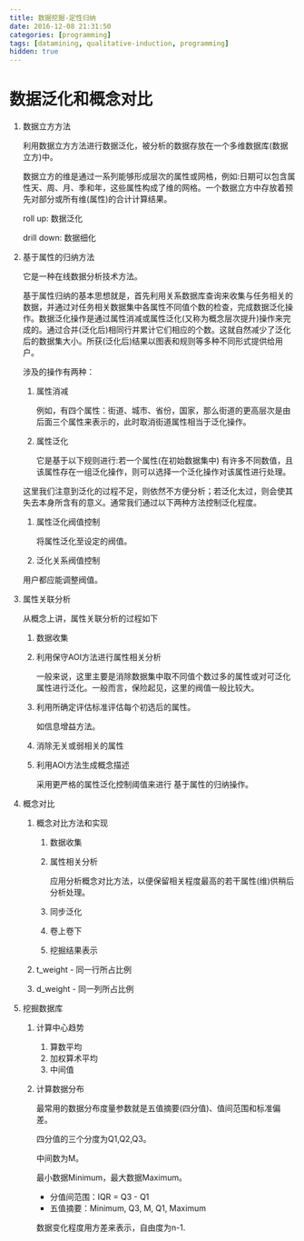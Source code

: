 ```yaml
---
title: 数据挖掘-定性归纳
date: 2016-12-08 21:31:50
categories: [programming]
tags: [datamining, qualitative-induction, programming]
hidden: true
---
```


# 数据泛化和概念对比

1.    数据立方方法

      利用数据立方方法进行数据泛化，被分析的数据存放在一个多维数据库(数据立方)中。

      数据立方的维是通过一系列能够形成层次的属性或网格，例如:日期可以包含属性天、周、月、季和年，这些属性构成了维的网格。一个数据立方中存放着预先对部分或所有维(属性)的合计计算结果。 

      roll up: 数据泛化

      drill down: 数据细化

2.    基于属性的归纳方法

      它是一种在线数据分析技术方法。

      基于属性归纳的基本思想就是，首先利用关系数据库查询来收集与任务相关的数据，并通过对任务相关数据集中各属性不同值个数的检查，完成数据泛化操作。数据泛化操作是通过属性消减或属性泛化(又称为概念层次提升)操作来完成的。通过合并(泛化后)相同行并累计它们相应的个数。这就自然减少了泛化后的数据集大小。所获(泛化后)结果以图表和规则等多种不同形式提供给用户。

      涉及的操作有两种：

      1. 属性消减

         例如，有四个属性：街道、城市、省份，国家，那么街道的更高层次是由后面三个属性来表示的，此时取消街道属性相当于泛化操作。

      2. 属性泛化

         它是基于以下规则进行:若一个属性(在初始数据集中) 有许多不同数值，且该属性存在一组泛化操作，则可以选择一个泛化操作对该属性进行处理。 

      这里我们注意到泛化的过程不足，则依然不方便分析；若泛化太过，则会使其失去本身所含有的意义。通常我们通过以下两种方法控制泛化程度。

      1. 属性泛化阀值控制

         将属性泛化至设定的阀值。

      2. 泛化关系阀值控制

      用户都应能调整阀值。

3.    属性关联分析

      从概念上讲，属性关联分析的过程如下

      1. 数据收集

      2. 利用保守AOI方法进行属性相关分析

         一般来说，这里主要是消除数据集中取不同值个数过多的属性或对可泛化属性进行泛化。一般而言，保险起见，这里的阀值一般比较大。

      3. 利用所确定评估标准评估每个初选后的属性。

         如信息增益方法。

      4. 消除无关或弱相关的属性

      5. 利用AOI方法生成概念描述

         采用更严格的属性泛化控制阈值来进行 基于属性的归纳操作。

4.    概念对比

      1. 概念对比方法和实现
         1. 数据收集

         2. 属性相关分析

            应用分析概念对比方法，以便保留相关程度最高的若干属性(维)供稍后分析处理。

         3. 同步泛化
         4. 卷上卷下
         5. 挖掘结果表示

      2. t_weight - 同一行所占比例

      3. d_weight - 同一列所占比例

5.    挖掘数据库

      1. 计算中心趋势

         1. 算数平均
         2. 加权算术平均
         3. 中间值

      2. 计算数据分布

         最常用的数据分布度量参数就是五值摘要(四分值)、值间范围和标准偏差。

         四分值的三个分度为Q1,Q2,Q3。

         中间数为M。

         最小数据Minimum，最大数据Maximum。

         - 分值间范围：IQR = Q3 - Q1
         - 五值摘要：Minimum, Q3, M, Q1, Maximum

         数据变化程度用方差来表示，自由度为n-1.